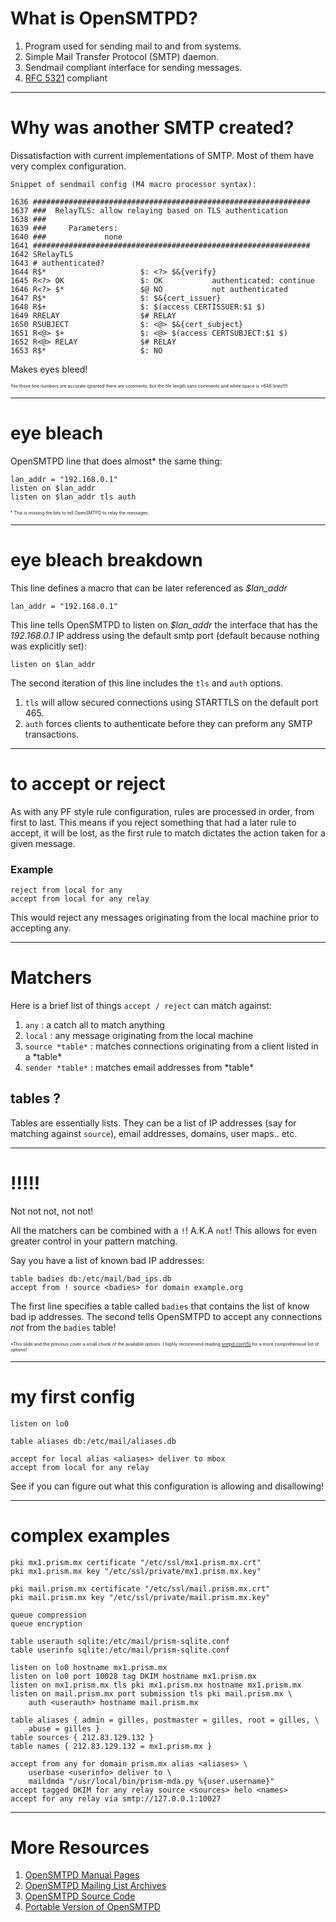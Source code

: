 # What is OpenSMTPD?

1. Program used for sending mail to and from systems.
2. Simple Mail Transfer Protocol (SMTP) daemon.
3. Sendmail compliant interface for sending messages.
4. [RFC 5321](https://tools.ietf.org/html/rfc5321) compliant

---

# Why was another SMTP created?

Dissatisfaction with current implementations of SMTP. Most of them have very
complex configuration.

```
Snippet of sendmail config (M4 macro processor syntax):

1636 ##############################################################
1637 ###  RelayTLS: allow relaying based on TLS authentication
1638 ###
1639 ###     Parameters:
1640 ###             none
1641 ##############################################################
1642 SRelayTLS
1643 # authenticated?
1644 R$*                     $: <?> $&{verify}
1645 R<?> OK                 $: OK           authenticated: continue
1646 R<?> $*                 $@ NO           not authenticated
1647 R$*                     $: $&{cert_issuer}
1648 R$+                     $: $(access CERTISSUER:$1 $)
1649 RRELAY                  $# RELAY
1650 RSUBJECT                $: <@> $&{cert_subject}
1651 R<@> $+                 $: <@> $(access CERTSUBJECT:$1 $)
1652 R<@> RELAY              $# RELAY
1653 R$*                     $: NO
```
Makes eyes bleed!

<span style="font-size: .5em;">Yes those line numbers are accurate (granted there are
comments, but the file length sans comments and white space is ~646 lines!!!)</span>

---

# eye bleach

OpenSMTPD line that does almost* the same thing:

```
lan_addr = "192.168.0.1"
listen on $lan_addr
listen on $lan_addr tls auth
```

<span style="font-size: .5em;">* This is missing the bits to tell OpenSMTPD to
relay the messages.</span>

---

# eye bleach breakdown

This line defines a macro that can be later referenced as *$lan_addr*

```
lan_addr = "192.168.0.1"
```

This line tells OpenSMTPD to listen on *$lan_addr* the interface that has the
*192.168.0.1* IP address using the default smtp port (default because nothing
was explicitly set):

```
listen on $lan_addr
```

The second iteration of this line includes the `tls` and `auth` options.

1. `tls` will allow secured connections using STARTTLS on the default port 465.
2. `auth` forces clients to authenticate before they can preform any SMTP
transactions.

---

# to accept or reject

As with any PF style rule configuration, rules are processed in order, from
first to last. This means if you reject something that had a later rule to
accept, it will be lost, as the first rule to match dictates the action taken
for a given message.

### Example ###

```
reject from local for any
accept from local for any relay
```

This would reject any messages originating from the local machine prior to
accepting any.

---

# Matchers

Here is a brief list of things `accept / reject` can match against:

1. `any` : a catch all to match anything
1. `local` : any message originating from the local machine
1. `source *table*` : matches connections originating from a client listed in a
\*table\*
1. `sender *table*` : matches email addresses from \*table\*

## tables ? ###

Tables are essentially lists. They can be a list of IP addresses (say for
matching against `source`), email addresses, domains, user maps.. etc.

---

# !!!!!

Not not not, not not!

All the matchers can be combined with a `!`! A.K.A `not`! This allows for even
greater control in your pattern matching.

Say you have a list of known bad IP addresses:

```
table badies db:/etc/mail/bad_ips.db
accept from ! source <badies> for domain example.org
```

The first line specifies a table called `badies` that contains the list of know
bad ip addresses. The second tells OpenSMTPD to accept any connections *not*
from the `badies` table!

<span style="font-size: .5em;">*This slide and the previous cover a small chunk of the available options. I highly recommend reading [smtpd.conf(5)](https://opensmtpd.org/smtpd.conf.5.html) for a more comprehensive list of options!</span>

---

# my first config

```
listen on lo0

table aliases db:/etc/mail/aliases.db

accept for local alias <aliases> deliver to mbox
accept from local for any relay
```

See if you can figure out what this configuration is allowing and disallowing!

---

# complex examples

```
pki mx1.prism.mx certificate "/etc/ssl/mx1.prism.mx.crt"
pki mx1.prism.mx key "/etc/ssl/private/mx1.prism.mx.key"

pki mail.prism.mx certificate "/etc/ssl/mail.prism.mx.crt"
pki mail.prism.mx key "/etc/ssl/private/mail.prism.mx.key"

queue compression
queue encryption

table userauth sqlite:/etc/mail/prism-sqlite.conf
table userinfo sqlite:/etc/mail/prism-sqlite.conf

listen on lo0 hostname mx1.prism.mx
listen on lo0 port 10028 tag DKIM hostname mx1.prism.mx
listen on mx1.prism.mx tls pki mx1.prism.mx hostname mx1.prism.mx
listen on mail.prism.mx port submission tls pki mail.prism.mx \
	auth <userauth> hostname mail.prism.mx

table aliases { admin = gilles, postmaster = gilles, root = gilles, \
	abuse = gilles }
table sources { 212.83.129.132 }
table names { 212.83.129.132 = mx1.prism.mx }

accept from any for domain prism.mx alias <aliases> \
	userbase <userinfo> deliver to \
	maildmda "/usr/local/bin/prism-mda.py %{user.username}"
accept tagged DKIM for any relay source <sources> helo <names>
accept for any relay via smtp://127.0.0.1:10027
```

---

# More Resources

1. [OpenSMTPD Manual Pages](https://opensmtpd.org/manual.html)
1. [OpenSMTPD Mailing List Archives](http://news.gmane.org/gmane.mail.opensmtpd.general)
1. [OpenSMTPD Source Code](https://github.com/poolpOrg/OpenSMTPD)
1. [Portable Version of OpenSMTPD](https://www.opensmtpd.org/portable.html)
